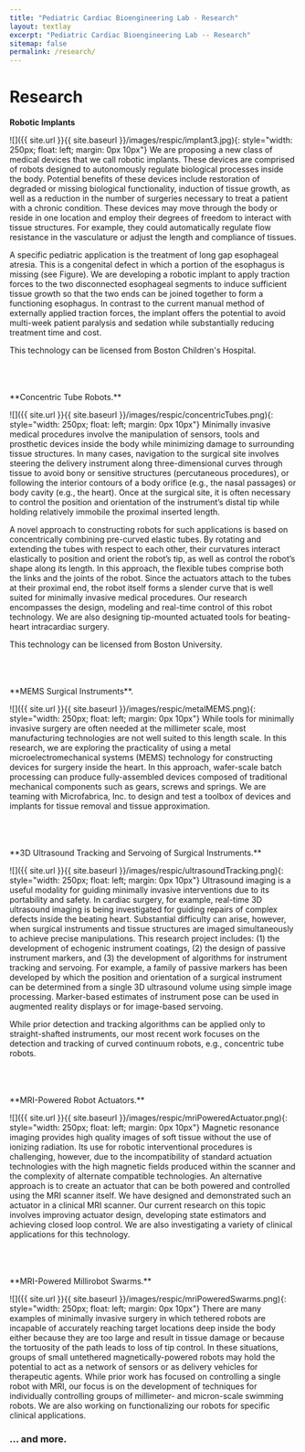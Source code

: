 ```yaml
---
title: "Pediatric Cardiac Bioengineering Lab - Research"
layout: textlay
excerpt: "Pediatric Cardiac Bioengineering Lab -- Research"
sitemap: false
permalink: /research/
---
```


# Research

**Robotic Implants** 

![]({{ site.url }}{{ site.baseurl }}/images/respic/implant3.jpg){: style="width: 250px; float: left; margin: 0px  10px"}
We are proposing a new class of medical devices that we call robotic implants. These devices are comprised of robots designed to autonomously regulate biological processes inside the body. Potential benefits of these devices include restoration of degraded or missing biological functionality, induction of tissue growth, as well as a reduction in the number of surgeries necessary to treat a patient with a chronic condition. These devices may move through the body or reside in one location and employ their degrees of freedom to interact with tissue structures. For example, they could automatically regulate flow resistance in the vasculature or adjust the length and compliance of tissues.


A specific pediatric application is the treatment of long gap esophageal atresia. This is a congenital defect in which a portion of the esophagus is missing (see Figure). We are developing a robotic implant to apply traction forces to the two disconnected esophageal segments to induce sufficient tissue growth so that the two ends can be joined together to form a functioning esophagus. In contrast to the current manual method of externally applied traction forces, the implant offers the potential to avoid multi-week patient paralysis and sedation while substantially reducing treatment time and cost.


This technology can be licensed from Boston Children's Hospital.



<br />
<br />
<br />
**Concentric Tube Robots.** 

![]({{ site.url }}{{ site.baseurl }}/images/respic/concentricTubes.png){: style="width: 250px; float: left; margin: 0px  10px"}
Minimally invasive medical procedures involve the manipulation of sensors, tools and prosthetic devices inside the body while minimizing damage to surrounding tissue structures. In many cases, navigation to the surgical site involves steering the delivery instrument along three-dimensional curves through tissue to avoid bony or sensitive structures (percutaneous procedures), or following the interior contours of a body orifice (e.g., the nasal passages) or body cavity (e.g., the heart). Once at the surgical site, it is often necessary to control the position and orientation of the instrument’s distal tip while holding relatively immobile the proximal inserted length.

A novel approach to constructing robots for such applications is based on concentrically combining pre-curved elastic tubes. By rotating and extending the tubes with respect to each other, their curvatures interact elastically to position and orient the robot’s tip, as well as control the robot’s shape along its length. In this approach, the flexible tubes comprise both the links and the joints of the robot. Since the actuators attach to the tubes at their proximal end, the robot itself forms a slender curve that is well suited for minimally invasive medical procedures. Our research encompasses the design, modeling and real-time control of this robot technology. We are also designing tip-mounted actuated tools for beating-heart intracardiac surgery.

This technology can be licensed from Boston University.



<br />
<br />
<br />
**MEMS Surgical Instruments**.

![]({{ site.url }}{{ site.baseurl }}/images/respic/metalMEMS.png){: style="width: 250px; float: left; margin: 0px  10px"}
While tools for minimally invasive surgery are often needed at the millimeter scale, most manufacturing technologies are not well suited to this length scale. In this research, we are exploring the practicality of using a metal microelectromechanical systems (MEMS) technology for constructing devices for surgery inside the heart. In this approach, wafer-scale batch processing can produce fully-assembled devices composed of traditional mechanical components such as gears, screws and springs. We are teaming with Microfabrica, Inc. to design and test a toolbox of devices and implants for tissue removal and tissue approximation.



<br />
<br />
<br />
**3D Ultrasound Tracking and Servoing of Surgical Instruments.** 

![]({{ site.url }}{{ site.baseurl }}/images/respic/ultrasoundTracking.png){: style="width: 250px; float: left; margin: 0px  10px"}
Ultrasound imaging is a useful modality for guiding minimally invasive interventions due to its portability and safety. In cardiac surgery, for example, real-time 3D ultrasound imaging is being investigated for guiding repairs of complex defects inside the beating heart. Substantial difficulty can arise, however, when surgical instruments and tissue structures are imaged simultaneously to achieve precise manipulations. This research project includes: (1) the development of echogenic instrument coatings, (2) the design of passive instrument markers, and (3) the development of algorithms for instrument tracking and servoing. For example, a family of passive markers has been developed by which the position and orientation of a surgical instrument can be determined from a single 3D ultrasound volume using simple image processing. Marker-based estimates of instrument pose can be used in augmented reality displays or for image-based servoing.

While prior detection and tracking algorithms can be applied only to straight-shafted instruments, our most recent work focuses on the detection and tracking of curved continuum robots, e.g., concentric tube robots.



<br />
<br />
<br />
**MRI-Powered Robot Actuators.**  

![]({{ site.url }}{{ site.baseurl }}/images/respic/mriPoweredActuator.png){: style="width: 250px; float: left; margin: 0px  10px"}
Magnetic resonance imaging provides high quality images of soft tissue without the use of ionizing radiation. Its use for robotic interventional procedures is challenging, however, due to the incompatibility of standard actuation technologies with the high magnetic fields produced within the scanner and the complexity of alternate compatible technologies. An alternative approach is to create an actuator that can be both powered and controlled using the MRI scanner itself. We have designed and demonstrated such an actuator in a clinical MRI scanner. Our current research on this topic involves improving actuator design, developing state estimators and achieving closed loop control. We are also investigating a variety of clinical applications for this technology.



<br />
<br />
<br />
**MRI-Powered Millirobot Swarms.** 

![]({{ site.url }}{{ site.baseurl }}/images/respic/mriPoweredSwarms.png){: style="width: 250px; float: left; margin: 0px  10px"}
There are many examples of minimally invasive surgery in which tethered robots are incapable of accurately reaching target locations deep inside the body either because they are too large and result in tissue damage or because the tortuosity of the path leads to loss of tip control. In these situations, groups of small untethered magnetically-powered robots may hold the potential to act as a network of sensors or as delivery vehicles for therapeutic agents. While prior work has focused on controlling a single robot with MRI, our focus is on the development of techniques for individually controlling groups of millimeter- and micron-scale swimming robots. We are also working on functionalizing our robots for specific clinical applications.


### ... and more.
